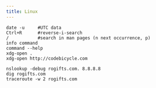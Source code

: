 ```yaml
---
title: Linux
---
```


    date -u     #UTC data
    Ctrl+R      #reverse-i-search
    /           #search in man pages (n next occurrence, p)
    info command
    command --help
    xdg-open .
    xdg-open http://codebicycle.com

    nslookup -debug rogifts.com. 8.8.8.8
    dig rogifts.com
    traceroute -w 2 rogifts.com
